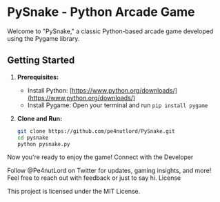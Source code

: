 # PySnake - Python Arcade Game

Welcome to "PySnake," a classic Python-based arcade game developed using the Pygame library.

## Getting Started

1. **Prerequisites:**
   - Install Python: [https://www.python.org/downloads/](https://www.python.org/downloads/)
   - Install Pygame: Open your terminal and run `pip install pygame`

2. **Clone and Run:**
   ```bash
   git clone https://github.com/pe4nutlord/PySnake.git
   cd pysnake
   python pysnake.py

Now you're ready to enjoy the game!
Connect with the Developer

Follow @Pe4nutLord on Twitter for updates, gaming insights, and more! Feel free to reach out with feedback or just to say hi.
License

This project is licensed under the MIT License.
